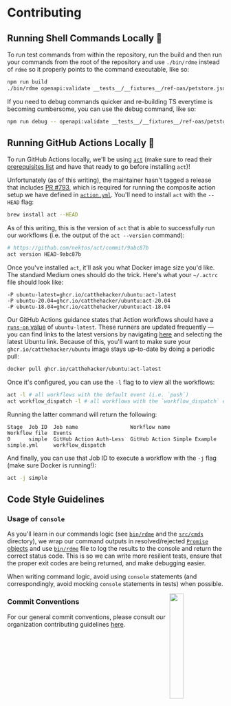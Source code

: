 # Contributing

## Running Shell Commands Locally 🐚

To run test commands from within the repository, run the build and then run your commands from the root of the repository and use `./bin/rdme` instead of `rdme` so it properly points to the command executable, like so:

```sh
npm run build
./bin/rdme openapi:validate __tests__/__fixtures__/ref-oas/petstore.json
```

If you need to debug commands quicker and re-building TS everytime is becoming cumbersome, you can use the debug command, like so:

```sh
npm run debug -- openapi:validate __tests__/__fixtures__/ref-oas/petstore.json
```

## Running GitHub Actions Locally 🐳

To run GitHub Actions locally, we'll be using [`act`](https://github.com/nektos/act) (make sure to read their [prerequisites list](https://github.com/nektos/act#necessary-prerequisites-for-running-act) and have that ready to go before installing `act`)!

Unfortunately (as of this writing), the maintainer hasn't tagged a release that includes [PR #793](https://github.com/nektos/act/issues/793), which is required for running the composite action setup we have defined in [`action.yml`](action.yml). You'll need to install `act` with the `--HEAD` flag:

```sh
brew install act --HEAD
```

As of this writing, this is the version of `act` that is able to successfully run our workflows (i.e. the output of the `act --version` command):

```sh
# https://github.com/nektos/act/commit/9abc87b
act version HEAD-9abc87b
```

Once you've installed `act`, it'll ask you what Docker image size you'd like. The standard Medium ones should do the trick. Here's what your `~/.actrc` file should look like:

```
-P ubuntu-latest=ghcr.io/catthehacker/ubuntu:act-latest
-P ubuntu-20.04=ghcr.io/catthehacker/ubuntu:act-20.04
-P ubuntu-18.04=ghcr.io/catthehacker/ubuntu:act-18.04
```

Our GitHub Actions guidance states that Action workflows should have a [`runs-on` value](https://docs.github.com/en/actions/using-workflows/workflow-syntax-for-github-actions#jobsjob_idruns-on) of `ubuntu-latest`. These runners are updated frequently — you can find links to the latest versions by navigating [here](https://docs.github.com/en/actions/using-github-hosted-runners/about-github-hosted-runners#preinstalled-software) and selecting the latest Ubuntu link. Because of this, you'll want to make sure your `ghcr.io/catthehacker/ubuntu` image stays up-to-date by doing a periodic pull:

```sh
docker pull ghcr.io/catthehacker/ubuntu:act-latest
```

Once it's configured, you can use the `-l` flag to to view all the workflows:

```sh
act -l # all workflows with the default event (i.e. `push`)
act workflow_dispatch -l # all workflows with the `workflow_dispatch` event
```

Running the latter command will return the following:

```
Stage  Job ID  Job name                 Workflow name                 Workflow file  Events
0      simple  GitHub Action Auth-Less  GitHub Action Simple Example  simple.yml     workflow_dispatch
```

And finally, you can use that Job ID to execute a workflow with the `-j` flag (make sure Docker is running!):

```sh
act -j simple
```

## Code Style Guidelines

### Usage of `console`

As you'll learn in our commands logic (see [`bin/rdme`](bin/rdme) and the [`src/cmds`](src/cmds) directory), we wrap our command outputs in resolved/rejected [`Promise` objects](https://developer.mozilla.org/en-US/docs/Web/JavaScript/Reference/Global_Objects/Promise) and use [`bin/rdme`](bin/rdme) file to log the results to the console and return the correct status code. This is so we can write more resilient tests, ensure that the proper exit codes are being returned, and make debugging easier.

When writing command logic, avoid using `console` statements (and correspondingly, avoid mocking `console` statements in tests) when possible.

<img align="right" width="25%" style="margin-bottom: 2em" src="https://owlbert.io/images/owlberts-png/Blocks.psd.png">

### Commit Conventions

For our general commit conventions, please consult our organization contributing guidelines [here](https://github.com/readmeio/.github/blob/main/.github/CONTRIBUTING.md#commit-conventions).
